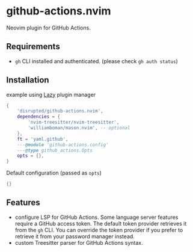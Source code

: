 # github-actions.nvim

Neovim plugin for GitHub Actions.

## Requirements

- `gh` CLI installed and authenticated. (please check `gh auth status`)

## Installation

example using [Lazy](https://github.com/folke/lazy.nvim) plugin manager

```lua
{
    'disrupted/github-actions.nvim',
    dependencies = {
        'nvim-treesitter/nvim-treesitter',
        'williamboman/mason.nvim', -- optional
    },
    ft = 'yaml.github',
    ---@module 'github-actions.config'
    ---@type github_actions.Opts
    opts = {},
}
```

Default configuration (passed as `opts`)

```lua
{}
```

## Features

- configure LSP for GitHub Actions. Some language server features require a GitHub access token. The default token provider retrieves it from the `gh` CLI. You can override the token provider if you prefer to retrieve it from your password manager instead.
- custom Treesitter parser for GitHub Actions syntax.
